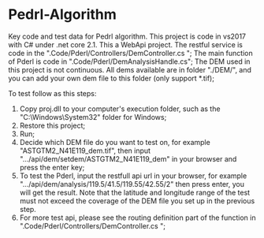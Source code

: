 # Pedrl-Algorithm
Key code and test data for Pedrl algorithm.
This project is code in vs2017 with C# under .net core 2.1.
This a WebApi project. 
The restful service is code in the ".Code/Pderl/Controllers/DemController.cs ";
The main function of Pderl is code in ".Code/Pderl/DemAnalysisHandle.cs";
The DEM used in this project is not continuous. All dems available are in folder "./DEM/", and you can add your own dem file to this folder (only support *.tif);

To test follow as this steps:
1. Copy proj.dll to your computer's execution folder, such as the "C:\Windows\System32" folder for Windows;
2. Restore this project;
3. Run;
4. Decide which DEM file do you want to test on, for example "ASTGTM2_N41E119_dem.tif", then input ".../api/dem/setdem/ASTGTM2_N41E119_dem" in your browser and press the enter key;
5. To test the Pderl, input the restfull api url in your browser, for example ".../api/dem/analysis/119.5/41.5/119.55/42.55/2" then press enter, you will get the result. Note that the latitude and longitude range of the test must not exceed the coverage of the DEM file you set up in the previous step.
6. For more test api, please see the routing definition part of the function in ".Code/Pderl/Controllers/DemController.cs ";